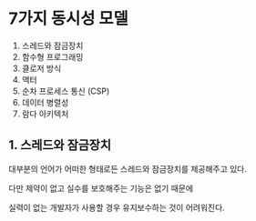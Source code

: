 # 7가지 동시성 모델 

1. 스레드와 잠금장치
2. 함수형 프로그래밍
3. 클로저 방식 
4. 액터
5. 순차 프로세스 통신 (CSP)
6. 데이터 병렬성
7. 람다 아키텍처

## 1. 스레드와 잠금장치

대부분의 언어가 어떠한 형태로든 스레드와 잠금장치를 제공해주고 있다.

다만 제약이 없고 실수를 보호해주는 기능은 없기 때문에

실력이 없는 개발자가 사용할 경우 유지보수하는 것이 어려워진다.


